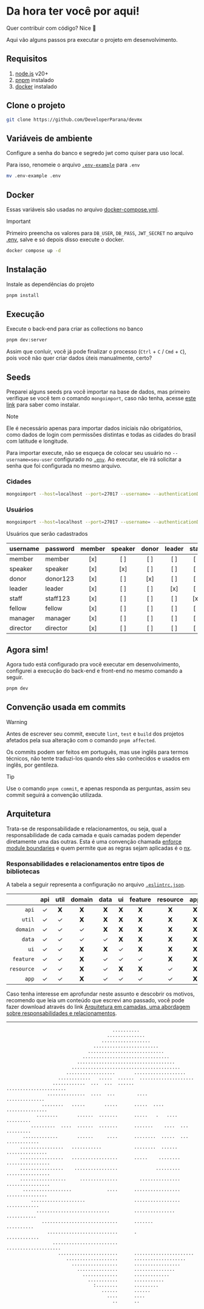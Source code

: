 # Da hora ter você por aqui!

Quer contribuir com código? Nice 🤘

Aqui vão alguns passos pra executar o projeto em desenvolvimento.

## Requisitos

1. [node.js](https://nodejs.org/pt/download) v20+
1. [pnpm](https://pnpm.io/installation) instalado
1. [docker](https://docs.docker.com/engine/install) instalado

## Clone o projeto

```sh
git clone https://github.com/DeveloperParana/devmx
```

## Variáveis de ambiente

Configure a senha do banco e segredo jwt como quiser para uso local.

Para isso, renomeie o arquivo [`.env-example`](./.env-example) para `.env`

```sh
mv .env-example .env
```

## Docker

Essas variáveis são usadas no arquivo [docker-compose.yml](./docker-compose.yml).

> [!IMPORTANT]
> Primeiro preencha os valores para `DB_USER`, `DB_PASS`, `JWT_SECRET` no arquivo [.env](./.env), salve e só depois disso execute o docker.

```sh
docker compose up -d
```

## Instalação

Instale as dependências do projeto

```sh
pnpm install
```

## Execução

Execute o back-end para criar as collections no banco

```sh
pnpm dev:server
```

Assim que conluir, você já pode finalizar o processo (`Ctrl` + `C` / `Cmd` + `C`), pois você não quer criar dados úteis manualmente, certo?

## Seeds

Preparei alguns seeds pra você importar na base de dados, mas primeiro verifique se você tem o comando `mongoimport`, caso não tenha, acesse [este link](https://www.mongodb.com/pt-br/docs/database-tools/installation/installation/#installing-the-database-tools) para saber como instalar.

> [!NOTE]
> Ele é necessário apenas para importar dados iniciais não obrigatórios, como dados de login com permissões distintas e todas as cidades do brasil com latitude e longitude.

Para importar execute, não se esqueça de colocar seu usuário no `--username=seu-user` configurado no [`.env`](./.env). Ao executar, ele irá solicitar a senha que foi configurada no mesmo arquivo.

### Cidades

```sh
mongoimport --host=localhost --port=27017 --username= --authenticationDatabase=admin --db=devparana --collection=citycollections --file=assets/seeds/city-collection.json
```

### Usuários

```sh
mongoimport --host=localhost --port=27017 --username= --authenticationDatabase=admin --db=devparana --collection=accountcollections --file=assets/seeds/account-collection.json
```

Usuários que serão cadastrados

| username | password | member | speaker | donor | leader | staff | fellow | manager | director |
| -------- | -------- | :----: | :-----: | :---: | :----: | :---: | :----: | :-----: | :------: |
| member   | member   |  [x]   |   [ ]   |  [ ]  |  [ ]   |  [ ]  |  [ ]   |   [ ]   |   [ ]    |
| speaker  | speaker  |  [x]   |   [x]   |  [ ]  |  [ ]   |  [ ]  |  [ ]   |   [ ]   |   [ ]    |
| donor    | donor123 |  [x]   |   [ ]   |  [x]  |  [ ]   |  [ ]  |  [ ]   |   [ ]   |   [ ]    |
| leader   | leader   |  [x]   |   [ ]   |  [ ]  |  [x]   |  [ ]  |  [ ]   |   [ ]   |   [ ]    |
| staff    | staff123 |  [x]   |   [ ]   |  [ ]  |  [ ]   |  [x]  |  [ ]   |   [ ]   |   [ ]    |
| fellow   | fellow   |  [x]   |   [ ]   |  [ ]  |  [ ]   |  [ ]  |  [x]   |   [ ]   |   [ ]    |
| manager  | manager  |  [x]   |   [ ]   |  [ ]  |  [ ]   |  [ ]  |  [ ]   |   [x]   |   [ ]    |
| director | director |  [x]   |   [ ]   |  [ ]  |  [ ]   |  [ ]  |  [ ]   |   [ ]   |   [x]    |

## Agora sim!

Agora tudo está configurado pra você executar em desenvolvimento, configurei a execução do back-end e front-end no mesmo comando a seguir.

```sh
pnpm dev
```

## Convenção usada em commits

> [!WARNING]
> Antes de escrever seu commit, execute `lint`, `test` e `build` dos projetos afetados pela sua alteração com o comando `pnpm affected`.

Os commits podem ser feitos em português, mas use inglês para termos técnicos, não tente traduzi-los quando eles são conhecidos e usados em inglês, por gentileza.

> [!TIP]
> Use o comando `pnpm commit`, e apenas responda as perguntas, assim seu commit seguirá a convenção utilizada.

## Arquitetura

Trata-se de responsabilidade e relacionamentos, ou seja, qual a responsabilidade de cada camada e quais camadas podem depender diretamente uma das outras. Esta é uma convenção chamada [enforce module boundaries](https://nx.dev/features/enforce-module-boundaries#enforce-module-boundaries) e quem permite que as regras sejam aplicadas é o [nx](https://nx.dev).

### Responsabilidades e relacionamentos entre tipos de bibliotecas

A tabela a seguir representa a configuração no arquivo [`.eslintrc.json`](.eslintrc.json).

|            | api | util | domain | data | ui  | feature | resource | app |
| ---------: | :-: | :--: | :----: | :--: | :-: | :-----: | :------: | :-: |
|      `api` |  ✓  |  𝗫   |   𝗫    |  𝗫   |  𝗫  |    𝗫    |    𝗫     |  𝗫  |
|     `util` |  ✓  |  ✓   |   𝗫    |  𝗫   |  𝗫  |    𝗫    |    𝗫     |  𝗫  |
|   `domain` |  ✓  |  ✓   |   ✓    |  𝗫   |  𝗫  |    𝗫    |    𝗫     |  𝗫  |
|     `data` |  ✓  |  ✓   |   ✓    |  ✓   |  𝗫  |    𝗫    |    𝗫     |  𝗫  |
|       `ui` |  ✓  |  ✓   |   𝗫    |  𝗫   |  ✓  |    𝗫    |    𝗫     |  𝗫  |
|  `feature` |  ✓  |  ✓   |   𝗫    |  ✓   |  ✓  |    ✓    |    𝗫     |  𝗫  |
| `resource` |  ✓  |  ✓   |   𝗫    |  ✓   |  𝗫  |    𝗫    |    ✓     |  𝗫  |
|      `app` |  ✓  |  ✓   |   𝗫    |  ✓   |  ✓  |    ✓    |    ✓     |  𝗫  |

Caso tenha interesse em aprofundar neste assunto e descobrir os motivos, recomendo que leia um conteúdo que escrevi ano passado, você pode fazer download através do link [Arquitetura em camadas, uma abordagem sobre responsabilidades e relacionamentos](https://conteudode.dev/pdf/nx).

---

```
                                       ..........
                                     ..............
                                   ..................
                                ........................
                              ............................
                            ................................
                          ....................................
                        ........................................
                      ..................       ...................
                   ............   .....  ......  ....................
                 ............  ...  ...  ......  ......................
               ..............  ....  ...        ....       ..............
             ........   .....       .....      .....  ....  ...............
           ........       ......  .......      .....   .   ....     .........
         .........  ....  ......  .......      .......    ....  ...   .........
      .............       ......     ....      ........  .....  ...   ............
     ................   ...........            ........  ......     ...............
     ................   .................      .....    ........   ................
     ................    ................              .........   ................
     .................     ..............        ...............   ................
      ..................             ....      .................   ...............
         ....................                  .................   ............
           ...........................         ...............    ...........
             ............................      .......           ..........
               ..........................      .             ............
                 ........................          ....................
                   ......................      ......................
                      ...................      ...................
                        .................      .................
                          ...............      ...............
                            .............      .............
                              ...........      ...........
                                :........      .........
                                   ......      ......
                                     ....      ....
                                       ..      ..
```
